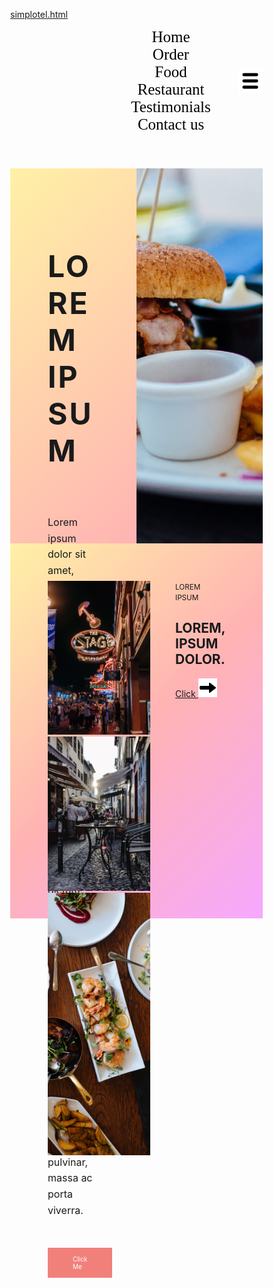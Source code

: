 [simplotel.html](https://github.com/user-attachments/files/22404364/simplotel.html)
<!DOCTYPE html>
<html lang="en">
<head>
    <meta charset="UTF-8">
    <meta name="viewport" content="width=device-width, initial-scale=1.0">
    <title>Document</title>
</head>
<body>
    <header class="topbar">
        <nav class="nav ">
            <div class="navcont">
            <a href="#home">Home</a>
            <a href="#order">Order</a>
            <a href="#food">Food</a>
            <a href="#restaurant">Restaurant</a>
            <a href="#testimonials">Testimonials</a>
            <a href="#">Contact us </a>
            </div>
            <img src="menu-bar.png" alt="menue icon" width="40px" height="40px">
        </nav>
    </header>
    <section class="maindiv">
        <div class="inner1">
        <h1> LOREM IPSUM</h1>
        <br>
        <p>Lorem ipsum dolor sit amet, consectetur adipisicing elit. Vivamus id est vitae dolor rhoncus tristique. Maecenas metus quam, rhoncus euismod lorem in, sollicitudin viverra eros. Donec dictum luctus quam ut tristique. Curabitur nec faucibus purus. Quisque congue sem nec justo mollis, in tincidunt erat pretium. Sed pulvinar, massa ac porta viverra.</p>
        <br>
        <a class="btn1" href="#button">Click Me</a>
        </div>
        <div class="inner2">
            <img src="pexels-robin-stickel-70497.jpg">
        </div>
    </section>
    <section class="gallery">
        <div class="imag">
            <div class="col">
            <img src="pexels-rachel-claire-6752433.jpg" alt="nightlight">
            <img src="pexels-eva-bronzini-6141651.jpg" alt="street">
            </div>
            <div class="col1">
            <img src="pexels-mister-mister-3434523.jpg" alt="food">
            </div>
        </div>
        <div class="text">
            <small>LOREM IPSUM</small>
            <h2>LOREM, IPSUM DOLOR.</h2>
            <a class="btn2" href="#">Click <img src="icons8-arrow-30.png" alt="arrow"></a>
        </div>
    </section>

</body>
<style>
    :root{
        --pink:#ffb3b3;
        --peach:#ffc9a9;
        --yellow:#fff1a6;
        --coral:#ff8f87;
        --ink:#222;
    }
   *{
    box-sizing: border-box;
   }
   html,body{
    margin: 0px;
   }
  
   /*header*/
   .topbar{
    background:#f2807a;
    padding: 4px 20px;
    
   }
   .nav {
    max-width: 100%;
    margin: 0px auto;
    display: flex;
    align-items: center;
    padding-left: 140px ;
    gap: 40px;
  
   }
   .navcont a{
    text-decoration: none;
    font-size:25px;
    align-items: center;
    font-family:'Times New Roman', Times, serif;
    padding-left: 50px ;
    color: black;
   }
   /* maindiv */
   .maindiv{
    width: 100%;
    height: 600px;
    display:flex;
   }
   .inner1{
    width: 50%;
    padding: 60px;
    justify-content: center;
    flex-direction: column;
    font-family: 'Lucida Sans', 'Lucida Sans Regular', 'Lucida Grande', 'Lucida Sans Unicode', Geneva, Verdana, sans-serif;
    background: linear-gradient(135deg,var(--yellow),var(--pink));
   }
   .inner1 h1{
    font-size: 48px;
    letter-spacing: 3px;
   
   }
   .inner1 p{
    font-size: 16px;
    line-height: 1.6;
    margin-bottom: 30px;
    
   }
   .btn1{
    display:inline-block;
    background: #f2807a;
    color: white;
    text-decoration: none;
    padding: 12px 40px;
    font-size: 10px;
   }
   .inner2{
     width: 50%;
   }
   .inner2 img{
    width: 100%;
    height: 100%;
    object-fit: cover;
   }
   /*second page */
   .gallery {
    display: flex;
    width: 100%;
    height: 600px;
    background: linear-gradient(135deg, var(--yellow), var(--pink), #f6a8ff);
    padding: 60px;
    box-sizing: border-box;
    gap: 40px;
}

.imag {
    margin-top: 30px;
    width: 50%;
    display: grid;
    grid-template-columns: 1fr 1fr;
    gap: 20px;
}

.col {
    display: flex;
    flex-direction: column;
    gap: 20px;
}

.col img {
    width: 100%;
    height: 200px;
    object-fit: cover;
    display: block;
}
.col1 img{
    width: 100%;
    height: 420px;
    object-fit: cover;
    display: block;
}

.text {
    width: 50%;
    height: 200px;
    display: flex;
    font-family:'Segoe UI', Tahoma, Geneva, Verdana, sans-serif;
    justify-content: center;
    background: #f2807a;
    padding: 20px;
    max-width: 400px;
    margin-top: 110px;
    color: #000;
    flex-direction: column;
}

.text small {
    font-size: 10px;
    letter-spacing: 2px;
    font-weight: bold;
}

.text h2 {
    font-size: 36px;
    font-weight: 900;
    line-height: 1.2;
    
}

.btn2 {
    display: inline-flex;
    align-items: center;
    gap: 8px;
    color: #000;
    text-decoration: none;
    font-weight: bold;
    font-size: 16px;
}

.btn2 img {
    width: 20px;
    height: 20px;
}

  

</style>
</html>
